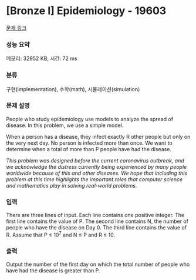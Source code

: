 # [Bronze I] Epidemiology - 19603 

[문제 링크](https://www.acmicpc.net/problem/19603) 

### 성능 요약

메모리: 32952 KB, 시간: 72 ms

### 분류

구현(implementation), 수학(math), 시뮬레이션(simulation)

### 문제 설명

<p>People who study epidemiology use models to analyze the spread of disease. In this problem, we use a simple model.</p>

<p>When a person has a disease, they infect exactly R other people but only on the very next day. No person is infected more than once. We want to determine when a total of more than P people have had the disease.</p>

<p><em>This problem was designed before the current coronavirus outbreak, and we acknowledge the distress currently being experienced by many people worldwide because of this and other diseases. We hope that including this problem at this time highlights the important roles that computer science and mathematics play in solving real-world problems.</em></p>

### 입력 

 <p>There are three lines of input. Each line contains one positive integer. The first line contains the value of P. The second line contains N, the number of people who have the disease on Day 0. The third line contains the value of R. Assume that P ≤ 10<sup>7</sup> and N ≤ P and R ≤ 10.</p>

### 출력 

 <p>Output the number of the first day on which the total number of people who have had the disease is greater than P.</p>

